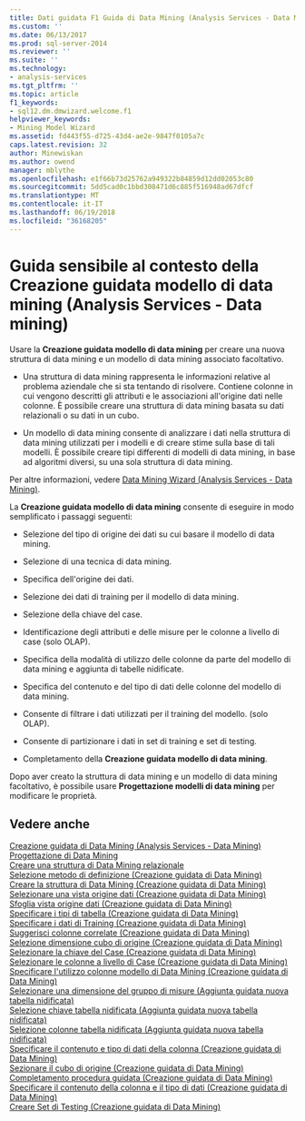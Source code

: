 ```yaml
---
title: Dati guidata F1 Guida di Data Mining (Analysis Services - Data Mining) | Documenti Microsoft
ms.custom: ''
ms.date: 06/13/2017
ms.prod: sql-server-2014
ms.reviewer: ''
ms.suite: ''
ms.technology:
- analysis-services
ms.tgt_pltfrm: ''
ms.topic: article
f1_keywords:
- sql12.dm.dmwizard.welcome.f1
helpviewer_keywords:
- Mining Model Wizard
ms.assetid: fd443f55-d725-43d4-ae2e-9847f0105a7c
caps.latest.revision: 32
author: Minewiskan
ms.author: owend
manager: mblythe
ms.openlocfilehash: e1f66b73d25762a949322b84859d12dd02053c80
ms.sourcegitcommit: 5dd5cad0c1bbd308471d6c885f516948ad67dfcf
ms.translationtype: MT
ms.contentlocale: it-IT
ms.lasthandoff: 06/19/2018
ms.locfileid: "36168205"
---
```

# <a name="data-mining-wizard-f1-help-analysis-services---data-mining"></a>Guida sensibile al contesto della Creazione guidata modello di data mining (Analysis Services - Data mining)
  Usare la **Creazione guidata modello di data mining** per creare una nuova struttura di data mining e un modello di data mining associato facoltativo.  
  
-   Una struttura di data mining rappresenta le informazioni relative al problema aziendale che si sta tentando di risolvere. Contiene colonne in cui vengono descritti gli attributi e le associazioni all'origine dati nelle colonne. È possibile creare una struttura di data mining basata su dati relazionali o su dati in un cubo.  
  
-   Un modello di data mining consente di analizzare i dati nella struttura di data mining utilizzati per i modelli e di creare stime sulla base di tali modelli. È possibile creare tipi differenti di modelli di data mining, in base ad algoritmi diversi, su una sola struttura di data mining.  
  
 Per altre informazioni, vedere [Data Mining Wizard &#40;Analysis Services - Data Mining&#41;](data-mining/data-mining-wizard-analysis-services-data-mining.md).  
  
 La **Creazione guidata modello di data mining** consente di eseguire in modo semplificato i passaggi seguenti:  
  
-   Selezione del tipo di origine dei dati su cui basare il modello di data mining.  
  
-   Selezione di una tecnica di data mining.  
  
-   Specifica dell'origine dei dati.  
  
-   Selezione dei dati di training per il modello di data mining.  
  
-   Selezione della chiave del case.  
  
-   Identificazione degli attributi e delle misure per le colonne a livello di case (solo OLAP).  
  
-   Specifica della modalità di utilizzo delle colonne da parte del modello di data mining e aggiunta di tabelle nidificate.  
  
-   Specifica del contenuto e del tipo di dati delle colonne del modello di data mining.  
  
-   Consente di filtrare i dati utilizzati per il training del modello. (solo OLAP).  
  
-   Consente di partizionare i dati in set di training e set di testing.  
  
-   Completamento della **Creazione guidata modello di data mining**.  
  
 Dopo aver creato la struttura di data mining e un modello di data mining facoltativo, è possibile usare **Progettazione modelli di data mining** per modificare le proprietà.  
  
## <a name="see-also"></a>Vedere anche  
 [Creazione guidata di Data Mining &#40;Analysis Services - Data Mining&#41;](data-mining/data-mining-wizard-analysis-services-data-mining.md)   
 [Progettazione di Data Mining](data-mining/data-mining-designer.md)   
 [Creare una struttura di Data Mining relazionale](data-mining/create-a-relational-mining-structure.md)   
 [Selezione metodo di definizione &#40;Creazione guidata di Data Mining&#41;](select-the-definition-method-data-mining-wizard.md)   
 [Creare la struttura di Data Mining &#40;Creazione guidata di Data Mining&#41;](create-the-data-mining-structure-data-mining-wizard.md)   
 [Selezionare una vista origine dati &#40;Creazione guidata di Data Mining&#41;](select-data-source-view-data-mining-wizard.md)   
 [Sfoglia vista origine dati &#40;Creazione guidata di Data Mining&#41;](browse-data-source-view-data-mining-wizard.md)   
 [Specificare i tipi di tabella &#40;Creazione guidata di Data Mining&#41;](specify-table-types-data-mining-wizard.md)   
 [Specificare i dati di Training &#40;Creazione guidata di Data Mining&#41;](specify-the-training-data-data-mining-wizard.md)   
 [Suggerisci colonne correlate &#40;Creazione guidata di Data Mining&#41;](suggest-related-columns-data-mining-wizard.md)   
 [Selezione dimensione cubo di origine &#40;Creazione guidata di Data Mining&#41;](select-the-source-cube-dimension-data-mining-wizard.md)   
 [Selezionare la chiave del Case &#40;Creazione guidata di Data Mining&#41;](select-the-case-key-data-mining-wizard.md)   
 [Selezionare le colonne a livello di Case &#40;Creazione guidata di Data Mining&#41;](select-case-level-columns-data-mining-wizard.md)   
 [Specificare l'utilizzo colonne modello di Data Mining &#40;Creazione guidata di Data Mining&#41;](specify-mining-model-column-usage-data-mining-wizard.md)   
 [Selezionare una dimensione del gruppo di misure &#40;Aggiunta guidata nuova tabella nidificata&#41;](select-a-measure-group-dimension-add-new-nested-table-wizard.md)   
 [Selezione chiave tabella nidificata &#40;Aggiunta guidata nuova tabella nidificata&#41;](select-nested-table-key-add-new-nested-table-wizard.md)   
 [Selezione colonne tabella nidificata &#40;Aggiunta guidata nuova tabella nidificata&#41;](select-nested-table-columns-add-new-nested-table-wizard.md)   
 [Specificare il contenuto e tipo di dati della colonna &#40;Creazione guidata di Data Mining&#41;](specify-the-column-s-content-and-data-type-data-mining-wizard.md)   
 [Sezionare il cubo di origine &#40;Creazione guidata di Data Mining&#41;](slice-source-cube-data-mining-wizard.md)   
 [Completamento procedura guidata &#40;Creazione guidata di Data Mining&#41;](completing-the-wizard-data-mining-wizard.md)   
 [Specificare il contenuto della colonna e il tipo di dati &#40;Creazione guidata di Data Mining&#41;](specify-column-content-and-data-type-data-mining-wizard.md)   
 [Creare Set di Testing &#40;Creazione guidata di Data Mining&#41;](create-testing-set-data-mining-wizard.md)  
  
  
